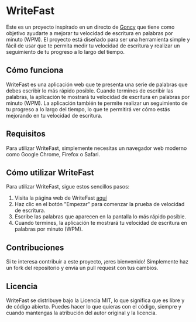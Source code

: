 # WriteFast
Este es un proyecto inspirado en un directo de [Goncy](https://twitch.tv/goncypozzo) que tiene como objetivo ayudarte a mejorar tu velocidad de escritura en palabras por minuto (WPM). El proyecto está diseñado para ser una herramienta simple y fácil de usar que te permita medir tu velocidad de escritura y realizar un seguimiento de tu progreso a lo largo del tiempo.

## Cómo funciona
WriteFast es una aplicación web que te presenta una serie de palabras que debes escribir lo más rápido posible. Cuando termines de escribir las palabras, la aplicación te mostrará tu velocidad de escritura en palabras por minuto (WPM). La aplicación también te permite realizar un seguimiento de tu progreso a lo largo del tiempo, lo que te permitirá ver cómo estás mejorando en tu velocidad de escritura.

## Requisitos
Para utilizar WriteFast, simplemente necesitas un navegador web moderno como Google Chrome, Firefox o Safari.

## Cómo utilizar WriteFast
Para utilizar WriteFast, sigue estos sencillos pasos:

1. Visita la página web de WriteFast [aquí](https://writefast.vercel.app)
2. Haz clic en el botón "Empezar" para comenzar la prueba de velocidad de escritura.
3. Escribe las palabras que aparecen en la pantalla lo más rápido posible.
4. Cuando termines, la aplicación te mostrará tu velocidad de escritura en palabras por minuto (WPM).

## Contribuciones
Si te interesa contribuir a este proyecto, ¡eres bienvenido! Simplemente haz un fork del repositorio y envía un pull request con tus cambios.

## Licencia
WriteFast se distribuye bajo la Licencia MIT, lo que significa que es libre y de código abierto. Puedes hacer lo que quieras con el código, siempre y cuando mantengas la atribución del autor original y la licencia.

